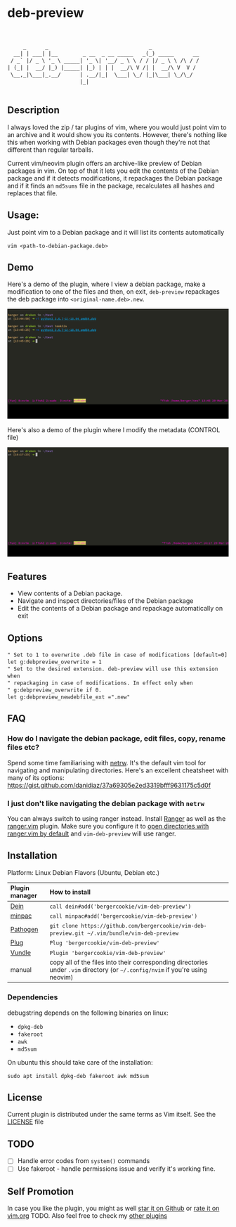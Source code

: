 # deb-preview

```


     _      _                                _
  __| | ___| |__        _ __  _ __ _____   _(_) _____      __
 / _` |/ _ \ '_ \ _____| '_ \| '__/ _ \ \ / / |/ _ \ \ /\ / /
| (_| |  __/ |_) |_____| |_) | | |  __/\ V /| |  __/\ V  V /
 \__,_|\___|_.__/      | .__/|_|  \___| \_/ |_|\___| \_/\_/
                       |_|


```

## Description

I always loved the zip / tar plugins of vim, where you would just point vim to
an archive and it would show you its contents. However, there's nothing like
this when working with Debian packages even though they're not that different
than regular tarballs.

Current vim/neovim plugin offers an archive-like preview of Debian packages in
vim. On top of that it lets you edit the contents of the Debian package and if
it detects modifications, it repackages the Debian package and if it finds an
`md5sums` file in the package, recalculates all hashes and replaces that file.

## Usage:

Just point vim to a Debian package and it will list its contents automatically
```
vim <path-to-debian-package.deb>

```
## Demo

Here's a demo of the plugin, where I view a debian package, make a modification
to one of the files and then, on exit, `deb-preview` repackages the deb package
into `<original-name.deb>.new`.

![](/misc/demo.gif)

Here's also a demo of the plugin where I modify the metadata (CONTROL file)

![](/misc/demo2.gif)

## Features

* View contents of a Debian package.
* Navigate and inspect directories/files of the Debian package
* Edit the contents of a Debian package and repackage automatically on exit

## Options

```vim
" Set to 1 to overwrite .deb file in case of modifications [default=0]
let g:debpreview_overwrite = 1
" Set to the desired extension. deb-preview will use this extension when
" repackaging in case of modifications. In effect only when
" g:debpreview_overwrite if 0.
let g:debpreview_newdebfile_ext =".new"
```

## FAQ

### How do I navigate the debian package, edit files, copy, rename files etc?

Spend some time familiarising with
[netrw](https://www.vim.org/scripts/script.php?script_id=1075). It's the default
vim tool for navigating and manipulating directories. Here's an excellent
cheatsheet with many of its options:
https://gist.github.com/danidiaz/37a69305e2ed3319bfff9631175c5d0f

### I just don't like navigating the debian package with `netrw`

You can always switch to using ranger instead. Install
[Ranger](https://en.wikipedia.org/wiki/Ranger_(file_manager)) as well as the
[ranger.vim](https://github.com/francoiscabrol/ranger.vim) plugin. Make sure you
configure it to [open directories with ranger.vim by
default](https://github.com/francoiscabrol/ranger.vim#opening-ranger-instead-of-netrw-when-you-open-a-directory)
and `vim-deb-preview` will use ranger.


## Installation

Platform: Linux Debian Flavors (Ubuntu, Debian etc.)

| Plugin manager | How to install |
| :------------- | :------------- |
| [Dein][1] | `call dein#add('bergercookie/vim-deb-preview')` |
| [minpac][2] | `call minpac#add('bergercookie/vim-deb-preview')` |
| [Pathogen][3] | `git clone https://github.com/bergercookie/vim-deb-preview.git ~/.vim/bundle/vim-deb-preview` |
| [Plug][4] | `Plug 'bergercookie/vim-deb-preview'` |
| [Vundle][5] | `Plugin 'bergercookie/vim-deb-preview'` |
| manual | copy all of the files into their corresponding directories under `.vim` directory (or `~/.config/nvim` if you're using neovim)|

[1]: https://github.com/Shougo/dein.vim
[2]: https://github.com/k-takata/minpac
[3]: https://github.com/tpope/vim-pathogen
[4]: https://github.com/junegunn/vim-plug
[5]: https://github.com/VundleVim/Vundle.vim

### Dependencies

debugstring depends on the following binaries on linux:

* `dpkg-deb`
* `fakeroot`
* `awk`
* `md5sum`

On ubuntu this should take care of the installation:

```
sudo apt install dpkg-deb fakeroot awk md5sum
```

## License

Current plugin is distributed under the same terms as Vim itself. See the
[LICENSE](https://github.com/bergercookie/vim-dpkg-preview/blob/master/LICENSE)
file

## TODO

- [ ] Handle error codes from `system()` commands
- [ ] Use fakeroot - handle permissions issue and verify it's working fine.

## Self Promotion

In case you like the plugin, you might as well [star it on
Github](https://github.com/bergercookie/vim-dpkg-preview) or [rate it on
vim.org](TODO) TODO. Also feel free to check my [other
plugins](https://github.com/bergercookie?tab=repositories)
